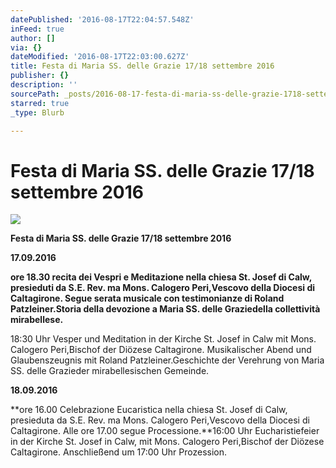 ```yaml
---
datePublished: '2016-08-17T22:04:57.548Z'
inFeed: true
author: []
via: {}
dateModified: '2016-08-17T22:03:00.627Z'
title: Festa di Maria SS. delle Grazie 17/18 settembre 2016
publisher: {}
description: ''
sourcePath: _posts/2016-08-17-festa-di-maria-ss-delle-grazie-1718-settembre-2016.md
starred: true
_type: Blurb

---
```

# Festa di Maria SS. delle Grazie 17/18 settembre 2016
![](https://the-grid-user-content.s3-us-west-2.amazonaws.com/e78820c4-4256-42b6-84a9-cf60ed42aec7.jpg)

**Festa di Maria SS. delle Grazie 17/18 settembre 2016**

**17.09.2016**

**ore 18.30 recita dei Vespri e Meditazione nella chiesa St. Josef di Calw, presieduti da S.E. Rev. ma Mons. Calogero Peri,Vescovo della Diocesi di Caltagirone. Segue serata musicale con testimonianze di Roland Patzleiner.Storia della devozione a Maria SS. delle Graziedella collettività mirabellese.**

18:30 Uhr Vesper und Meditation in der Kirche St. Josef in Calw mit Mons. Calogero Peri,Bischof der Diözese Caltagirone. Musikalischer Abend und Glaubenszeugnis mit Roland Patzleiner.Geschichte der Verehrung von Maria SS. delle Grazieder mirabellesischen Gemeinde.

**18.09.2016**

**ore 16.00 Celebrazione Eucaristica nella chiesa St. Josef di Calw, presieduta da S.E. Rev. ma Mons. Calogero Peri,Vescovo della Diocesi di Caltagirone. Alle ore 17.00 segue Processione.**16:00 Uhr Eucharistiefeier in der Kirche St. Josef in Calw, mit Mons. Calogero Peri,Bischof der Diözese Caltagirone. Anschließend um 17:00 Uhr Prozession.